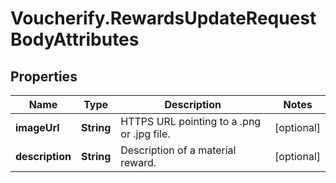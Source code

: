 # Voucherify.RewardsUpdateRequestBodyAttributes

## Properties

Name | Type | Description | Notes
------------ | ------------- | ------------- | -------------
**imageUrl** | **String** | HTTPS URL pointing to a .png or .jpg file. | [optional] 
**description** | **String** | Description of a material reward. | [optional] 


